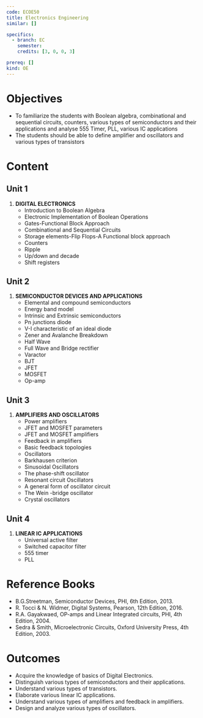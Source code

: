 ```yaml
---
code: ECOE50
title: Electronics Engineering
similar: []

specifics:
  - branch: EC
    semester: 
    credits: [3, 0, 0, 3]

prereq: []
kind: OE
---
```


# Objectives

- To familiarize the students with Boolean algebra, combinational and sequential circuits, counters, various types of semiconductors and their applications and analyse 555 Timer, PLL, various IC applications
- The students should be able to define amplifier and oscillators and various types of transistors

# Content

## Unit 1

1. **DIGITAL ELECTRONICS**
   - Introduction to Boolean Algebra
   - Electronic Implementation of Boolean Operations
   - Gates-Functional Block Approach
   - Combinational and Sequential Circuits
   - Storage elements-Flip Flops-A Functional block approach
   - Counters
   - Ripple
   - Up/down and decade
   - Shift registers

## Unit 2

1. **SEMICONDUCTOR DEVICES AND APPLICATIONS**
   - Elemental and compound semiconductors
   - Energy band model
   - Intrinsic and Extrinsic semiconductors
   - Pn junctions diode
   - V-I characteristic of an ideal diode
   - Zener and Avalanche Breakdown
   - Half Wave
   - Full Wave and Bridge rectifier
   - Varactor
   - BJT
   - JFET
   - MOSFET
   - Op-amp

## Unit 3

1. **AMPLIFIERS AND OSCILLATORS**
   - Power amplifiers
   - JFET and MOSFET parameters
   - JFET and MOSFET amplifiers
   - Feedback in amplifiers
   - Basic feedback topologies
   - Oscillators
   - Barkhausen criterion
   - Sinusoidal Oscillators
   - The phase-shift oscillator
   - Resonant circuit Oscillators
   - A general form of oscillator circuit
   - The Wein -bridge oscillator
   - Crystal oscillators

## Unit 4

1. **LINEAR IC APPLICATIONS**
   - Universal active filter
   - Switched capacitor filter
   - 555 timer
   - PLL

# Reference Books

- B.G.Streetman, Semiconductor Devices, PHI, 6th Edition, 2013.
- R. Tocci & N. Widmer, Digital Systems, Pearson, 12th Edition, 2016.
- R.A. Gayakwaed, OP-amps and Linear Integrated circuits, PHI, 4th Edition, 2004.
- Sedra & Smith, Microelectronic Circuits, Oxford University Press, 4th Edition, 2003.

# Outcomes

- Acquire the knowledge of basics of Digital Electronics.
- Distinguish various types of semiconductors and their applications.
- Understand various types of transistors.
- Elaborate various linear IC applications.
- Understand various types of amplifiers and feedback in amplifiers.
- Design and analyze various types of oscillators.

